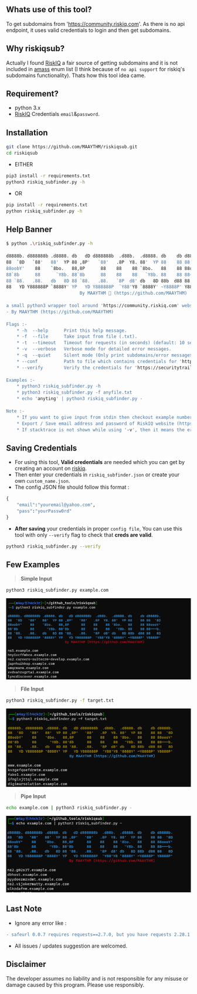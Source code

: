 ## Whats use of this tool?
To get subdomains from 'https://community.riskiq.com'. As there is no api endpoint, it uses valid credentials to login and then get subdomains.

## Why riskiqsub?
Actually I found [RiskIQ](https://community.riskiq.com) a fair source of getting subdomains and it is not included in [amass](https://github.com/OWASP/Amass) enum list (I think because of `no api support` for riskiq's subdomains functionality). Thats how this tool idea came.

## Requirement?
* python 3.x
* [RiskIQ](https://community.riskiq.com) Credentials `email`&`password`.

## Installation
```bash
git clone https://github.com/MAAYTHM/riskiqsub.git
cd riskiqsub
```
* EITHER
```bash
pip3 install -r requirements.txt
python3 riskiq_subfinder.py -h
```
* OR
```bash
pip install -r requirements.txt
python riskiq_subfinder.py -h
```

## Help Banner
```bash
$ python .\riskiq_subfinder.py -h

d8888b. d888888b .d8888. db   dD d888888b  .d88b.  .d8888. db    db d8888b. 
88  `8D   `88'   88'  YP 88 ,8P'   `88'   .8P  Y8. 88'  YP 88    88 88  `8D
88oobY'    88    `8bo.   88,8P      88    88    88 `8bo.   88    88 88oooY'
88`8b      88      `Y8b. 88`8b      88    88    88   `Y8b. 88    88 88~~~b.
88 `88.   .88.   db   8D 88 `88.   .88.   `8P  d8' db   8D 88b  d88 88   8D
88   YD Y888888P `8888Y' YP   YD Y888888P  `Y88'Y8 `8888Y' ~Y8888P' Y8888P'
                            By MAAYTHM 🥷 (https://github.com/MAAYTHM)

a small python3 wrapper tool around 'https://community.riskiq.com' website to find subdomains
- By MAAYTHM (https://github.com/MAAYTHM)

Flags :-
    * -h  --help      Print this help message.
    * -f  --file      Take input from file (.txt).
    * -t  --timeout   Timeout for requests (in seconds) (default: 10 seconds).
    * -v  --verbose   Verbose mode for detailed error messages.
    * -q  --quiet     Silent mode (Only print subdomains/error messages).
    * --conf          Path to file which contains credentials for 'https://community.riskiq.com/' (.json) (default - './riskiq_subfinder.json').
    * --verify        Verify the credentials for 'https://securitytrails.com/'

Examples :-
    * python3 riskiq_subfinder.py -h
    * python3 riskiq_subfinder.py -f anyfile.txt
    * echo 'anyting' | python3 riskiq_subfinder.py -

Note :-
    * If you want to give input from stdin then checkout example number 3 (above).
    * Export / Save email address and password of RiskIQ website (https://community.riskiq.com/login) in 'riskiq_subfinder.json'.
    * If stacktrace is not shown while using '-v', then it means the error is explained only with the single line printed with '[-] Error'.
```

## Saving Credentials
* For using this tool, **Valid credentials** are needed which you can get by creating an account on [riskiq](https://community.riskiq.com/login).
* Then enter your credentials in `riskiq_subfinder.json` or create your own `custom_name.json`.
* The config JSON file should follow this format :
```python
{
    "email":"youremail@yahoo.com",
    "pass":"yourPassw0rd"
}
```
* **After saving** your credentials in proper `config file`, You can use this tool with only `--verify` flag to check that **creds are valid**.
```bash
python3 riskiq_subfinder.py --verify
```

## Few Examples
> **Simple Input**
```bash
python3 riskiq_subfinder.py example.com
```
![1.png](https://github.com/MAAYTHM/riskiqsub/raw/main/images/1.png)

> **File Input**
```bash
python3 riskiq_subfinder.py -f target.txt
```
![3.png](https://github.com/MAAYTHM/riskiqsub/raw/main/images/3.png)

> **Pipe Input**
```bash
echo example.com | python3 riskiq_subfinder.py -
```
![2.png](https://github.com/MAAYTHM/riskiqsub/raw/main/images/2.png)

## Last Note
* Ignore any error like :
```diff
- safeurl 0.0.7 requires requests==2.7.0, but you have requests 2.28.1 which is incompatible.
```
* All issues / updates suggestion are welcomed.

## Disclaimer
The developer assumes no liability and is not responsible for any misuse or damage caused by this program. Please use responsibly.
